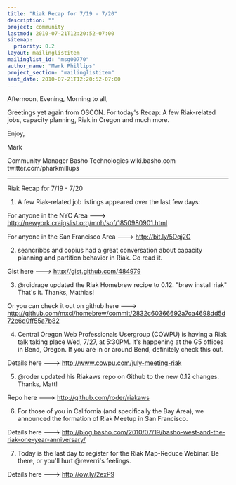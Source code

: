 ```yaml
---
title: "Riak Recap for 7/19 - 7/20"
description: ""
project: community
lastmod: 2010-07-21T12:20:52-07:00
sitemap:
  priority: 0.2
layout: mailinglistitem
mailinglist_id: "msg00770"
author_name: "Mark Phillips"
project_section: "mailinglistitem"
sent_date: 2010-07-21T12:20:52-07:00
---
```



Afternoon, Evening, Morning to all,

Greetings yet again from OSCON. For today's Recap: A few Riak-related
jobs, capacity planning, Riak in Oregon and much more.

Enjoy,

Mark

Community Manager
Basho Technologies
wiki.basho.com
twitter.com/pharkmillups

-----

Riak Recap for 7/19 - 7/20

1) A few Riak-related job listings appeared over the last few days:

For anyone in the NYC Area ---&gt;
http://newyork.craigslist.org/mnh/sof/1850980901.html

For anyone in the San Francisco Area ---&gt; http://bit.ly/5Dqj2G

2) seancribbs and copius had a great conversation about capacity
planning and partition behavior in Riak. Go read it.

Gist here ---&gt; http://gist.github.com/484979

3) @roidrage updated the Riak Homebrew recipe to 0.12. "brew install
riak" That's it. Thanks, Mathias!

Or you can check it out on github here ---&gt;
http://github.com/mxcl/homebrew/commit/2832c60366692a7ca4698dd5d72e6d0ff55a7b82

4) Central Oregon Web Professionals Usergroup (COWPU) is having a Riak
talk taking place Wed, 7/27, at 5:30PM. It's happening at the G5
offices in Bend, Oregon. If you are in or around Bend, definitely
check this out.

Details here ---&gt; http://www.cowpu.com/july-meeting-riak

5) @roder updated his Riakaws repo on Github to the new 0.12 changes.
Thanks, Matt!

Repo here ---&gt; http://github.com/roder/riakaws

6) For those of you in California (and specifically the Bay Area), we
announced the formation of Riak Meetup in San Francisco.

Details here ---&gt;
http://blog.basho.com/2010/07/19/basho-west-and-the-riak-one-year-anniversary/

7) Today is the last day to register for the Riak Map-Reduce Webinar.
Be there, or you'll hurt @reverri's feelings.

Details here ---&gt; http://ow.ly/2exP9

